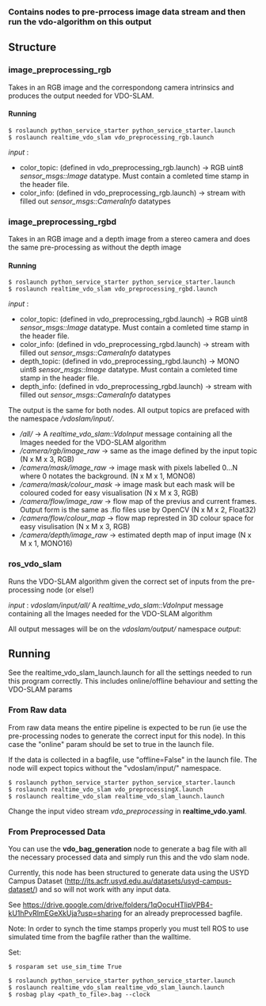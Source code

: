 ### Contains nodes to pre-prrocess image data stream and then run the vdo-algorithm on this output

## Structure
### image_preprocessing_rgb

Takes in an RGB image and the correspondong camera intrinsics and produces the output needed for VDO-SLAM.

#### Running

```
$ roslaunch python_service_starter python_service_starter.launch
$ roslaunch realtime_vdo_slam vdo_preprocessing_rgb.launch 
```

_input_ : 
- color_topic:  (defined in vdo_preprocessing_rgb.launch) -> RGB uint8 _sensor_msgs::Image_ datatype. Must contain a comleted time stamp in the header file.
- color_info: (defined in vdo_preprocessing_rgb.launch) -> stream with filled out _sensor_msgs::CameraInfo_ datatypes

### image_preprocessing_rgbd

Takes in an RGB image and a depth image from a stereo camera and does the same pre-processing as without the depth image
#### Running

```
$ roslaunch python_service_starter python_service_starter.launch
$ roslaunch realtime_vdo_slam vdo_preprocessing_rgbd.launch 
```

_input_ : 
- color_topic:  (defined in vdo_preprocessing_rgbd.launch) -> RGB uint8 _sensor_msgs::Image_ datatype. Must contain a comleted time stamp in the header file.
- color_info: (defined in vdo_preprocessing_rgbd.launch) -> stream with filled out _sensor_msgs::CameraInfo_ datatypes
- depth_topic: (defined in vdo_preprocessing_rgbd.launch) -> MONO uint8 _sensor_msgs::Image_ datatype. Must contain a comleted time stamp in the header file.
- depth_info: (defined in vdo_preprocessing_rgbd.launch) -> stream with filled out _sensor_msgs::CameraInfo_ datatypes

The output is the same for both nodes. All output topics are prefaced with the namespace _/vdoslam/input/_. 

- _/all/_ -> A _realtime_vdo_slam::VdoInput_ message containing all the Images needed for the VDO-SLAM algorithm
- _/camera/rgb/image_raw_ -> same as the image defined by the input topic (N x M x 3, RGB)
- _/camera/mask/image_raw_ -> image mask with pixels labelled 0...N where 0 notates the background. (N x M x 1, MONO8)
- _/camera/mask/colour_mask_ -> image mask but each mask will be coloured coded for easy visualisation (N x M x 3, RGB)
- _/camera/flow/image_raw_ -> flow map of the previus and current frames. Output form is the same as .flo files use by OpenCV (N x M x 2, Float32)
- _/camera/flow/colour_map_ -> flow map represted in 3D colour space for easy visulisation (N x M x 3, RGB)
- _/camera/depth/image_raw_ -> estimated depth map of input image (N x M x 1, MONO16)


### ros_vdo_slam
Runs the VDO-SLAM algorithm given the correct set of inputs from the pre-processing node (or else!)

_input_ : _vdoslam/input/all/_  A _realtime_vdo_slam::VdoInput_ message containing all the Images needed for the VDO-SLAM algorithm

All output messages will be on the _vdoslam/output/_ namespace
_output_: 

## Running ##

See the  realtime_vdo_slam_launch.launch for all the settings needed to run this program correctly. This includes online/offline behaviour and setting the VDO-SLAM params

### From Raw data
From raw data means the entire pipeline is expected to be run (ie use the pre-processing nodes to generate the correct input for this node). In this case the "online" param should be set to true in the launch file. 

If the data is collected in a bagfile, use "offline=False" in the launch file. The node will expect topics without the "vdoslam/input/" namespace.

```
$ roslaunch python_service_starter python_service_starter.launch
$ roslaunch realtime_vdo_slam vdo_preprocessingX.launch 
$ roslaunch realtime_vdo_slam realtime_vdo_slam_launch.launch 
```

Change the input video stream _vdo_preprocessing_ in __realtime_vdo.yaml__.

### From Preprocessed Data
You can use the __vdo_bag_generation__ node to generate a bag file with all the necessary processed data and simply run this and the vdo slam node.

Currently, this node has been structured to generate data using the USYD Campus Dataset (http://its.acfr.usyd.edu.au/datasets/usyd-campus-dataset/) and so will not work with any input data.

See https://drive.google.com/drive/folders/1qOocuHTlipVPB4-kU1hPvRlmEGeXkUja?usp=sharing for an already preprocessed bagfile. 

Note: In order to synch the time stamps properly you must tell ROS to use simulated time from the bagfile rather than the walltime.

Set:
```
$ rosparam set use_sim_time True
```

```
$ roslaunch python_service_starter python_service_starter.launch
$ roslaunch realtime_vdo_slam realtime_vdo_slam_launch.launch 
$ rosbag play <path_to_file>.bag --clock
```


